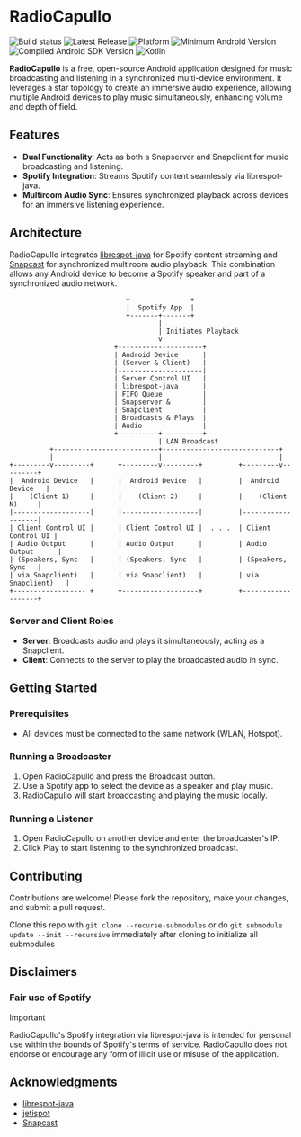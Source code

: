 # RadioCapullo

![Build status](https://img.shields.io/github/actions/workflow/status/capullo-tech/RadioCapullo/Build.yml?branch=main)
![Latest Release](https://img.shields.io/github/v/release/capullo-tech/RadioCapullo)
![Platform](https://img.shields.io/badge/Platform-Android-green.svg)
![Minimum Android Version](https://img.shields.io/badge/Min%20Android%20version-6-green)
![Compiled Android SDK Version](https://img.shields.io/badge/Compiled%20SDK%20version-35-green)
![Kotlin](https://img.shields.io/badge/kotlin-2.1.0-%237F52FF.svg?logo=kotlin&logoColor=white)

**RadioCapullo** is a free, open-source Android application designed for music broadcasting and listening in a synchronized multi-device environment. It leverages a star topology to create an immersive audio experience, allowing multiple Android devices to play music simultaneously, enhancing volume and depth of field.

## Features

- **Dual Functionality**: Acts as both a Snapserver and Snapclient for music broadcasting and listening.
- **Spotify Integration**: Streams Spotify content seamlessly via librespot-java.
- **Multiroom Audio Sync**: Ensures synchronized playback across devices for an immersive listening experience.

## Architecture

RadioCapullo integrates [librespot-java](https://github.com/devgianlu/librespot-java) for Spotify content streaming and [Snapcast](https://github.com/badaix/snapcast) for synchronized multiroom audio playback. This combination allows any Android device to become a Spotify speaker and part of a synchronized audio network.

```
                             +---------------+
                             |  Spotify App  |
                             +-------+-------+
                                     |
                                     | Initiates Playback 
                                     v
                          +---------------------+
                          | Android Device      |
                          | (Server & Client)   |
                          |---------------------|
                          | Server Control UI   |
                          | librespot-java      |
                          | FIFO Queue          |
                          | Snapserver &        |
                          | Snapclient          |
                          | Broadcasts & Plays  |
                          | Audio               |
                          +----------+----------+
                                     | LAN Broadcast
          +--------------------------+-----------------------------+
          |                          |                             |
+---------v---------+      +---------v---------+         +---------v---------+
|  Android Device   |      |  Android Device   |         |  Android Device   |
|    (Client 1)     |      |    (Client 2)     |         |    (Client N)     |
|-------------------|      |-------------------|         |-------------------|
| Client Control UI |      | Client Control UI |  . . .  | Client Control UI |
| Audio Output      |      | Audio Output      |         | Audio Output      |
| (Speakers, Sync   |      | (Speakers, Sync   |         | (Speakers, Sync   |
| via Snapclient)   |      | via Snapclient)   |         | via Snapclient)   |
+------------------ +      +-------------------+         +-------------------+
```

### Server and Client Roles

- **Server**: Broadcasts audio and plays it simultaneously, acting as a Snapclient.
- **Client**: Connects to the server to play the broadcasted audio in sync.

## Getting Started

### Prerequisites

- All devices must be connected to the same network (WLAN, Hotspot).

### Running a Broadcaster

1. Open RadioCapullo and press the Broadcast button.
2. Use a Spotify app to select the device as a speaker and play music.
3. RadioCapullo will start broadcasting and playing the music locally.

### Running a Listener

1. Open RadioCapullo on another device and enter the broadcaster's IP.
2. Click Play to start listening to the synchronized broadcast.

## Contributing

Contributions are welcome! Please fork the repository, make your changes, and submit a pull request.

Clone this repo with `git clone --recurse-submodules` or do `git submodule update --init --recursive` immediately after cloning to initialize all submodules

## Disclaimers
### Fair use of Spotify

> [!IMPORTANT]
> RadioCapullo's Spotify integration via librespot-java is intended for personal use within the bounds of Spotify's terms of service.
> RadioCapullo does not endorse or encourage any form of illicit use or misuse of the application.

## Acknowledgments

- [librespot-java](https://github.com/devgianlu/librespot-java)
- [jetispot](https://github.com/iTaysonLab/jetispot)
- [Snapcast](https://github.com/badaix/snapcast)
